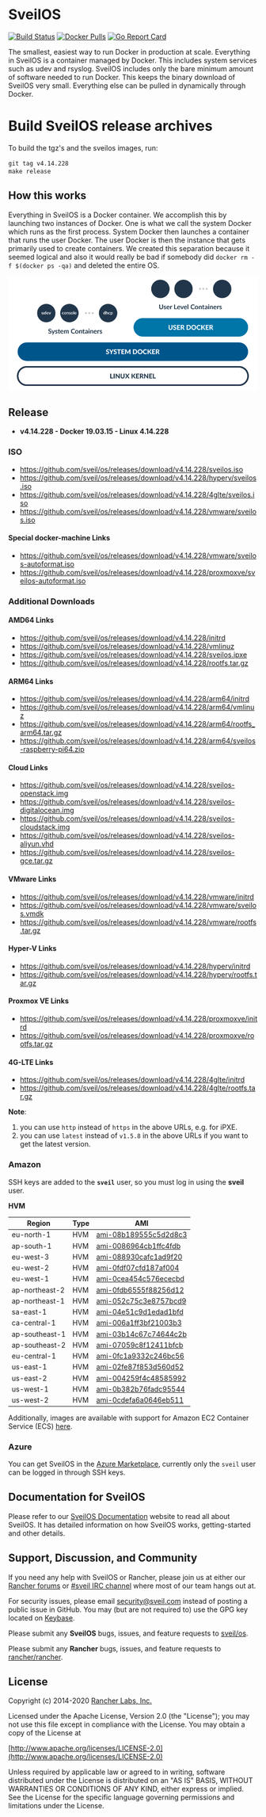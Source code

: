 # SveilOS

[![Build Status](https://drone-pr.rancher.io/api/badges/rancher/os/status.svg?branch=master)](https://drone-pr.rancher.io/rancher/os)
[![Docker Pulls](https://img.shields.io/docker/pulls/rancher/os.svg)](https://store.docker.com/community/images/rancher/os)
[![Go Report Card](https://goreportcard.com/badge/github.com/rancher/os)](https://goreportcard.com/badge/github.com/rancher/os)

The smallest, easiest way to run Docker in production at scale.  Everything in SveilOS is a container managed by Docker.  This includes system services such as udev and rsyslog.  SveilOS includes only the bare minimum amount of software needed to run Docker.  This keeps the binary download of SveilOS very small.  Everything else can be pulled in dynamically through Docker.

# Build SveilOS release archives

To build the tgz's and the sveilos images, run:

```
git tag v4.14.228
make release
```

## How this works

Everything in SveilOS is a Docker container.  We accomplish this by launching two instances of
Docker.  One is what we call the system Docker which runs as the first process.  System Docker then launches
a container that runs the user Docker.  The user Docker is then the instance that gets primarily
used to create containers.  We created this separation because it seemed logical and also
it would really be bad if somebody did `docker rm -f $(docker ps -qa)` and deleted the entire OS.

![How it works](./rancheros.png "How it works")

## Release

- **v4.14.228 - Docker 19.03.15 - Linux 4.14.228**

### ISO

- https://github.com/sveil/os/releases/download/v4.14.228/sveilos.iso
- https://github.com/sveil/os/releases/download/v4.14.228/hyperv/sveilos.iso
- https://github.com/sveil/os/releases/download/v4.14.228/4glte/sveilos.iso
- https://github.com/sveil/os/releases/download/v4.14.228/vmware/sveilos.iso

#### Special docker-machine Links

- https://github.com/sveil/os/releases/download/v4.14.228/vmware/sveilos-autoformat.iso
- https://github.com/sveil/os/releases/download/v4.14.228/proxmoxve/sveilos-autoformat.iso

### Additional Downloads

#### AMD64 Links

* https://github.com/sveil/os/releases/download/v4.14.228/initrd
* https://github.com/sveil/os/releases/download/v4.14.228/vmlinuz
* https://github.com/sveil/os/releases/download/v4.14.228/sveilos.ipxe
* https://github.com/sveil/os/releases/download/v4.14.228/rootfs.tar.gz

#### ARM64 Links

* https://github.com/sveil/os/releases/download/v4.14.228/arm64/initrd
* https://github.com/sveil/os/releases/download/v4.14.228/arm64/vmlinuz
* https://github.com/sveil/os/releases/download/v4.14.228/arm64/rootfs_arm64.tar.gz
* https://github.com/sveil/os/releases/download/v4.14.228/arm64/sveilos-raspberry-pi64.zip

#### Cloud Links

* https://github.com/sveil/os/releases/download/v4.14.228/sveilos-openstack.img
* https://github.com/sveil/os/releases/download/v4.14.228/sveilos-digitalocean.img
* https://github.com/sveil/os/releases/download/v4.14.228/sveilos-cloudstack.img
* https://github.com/sveil/os/releases/download/v4.14.228/sveilos-aliyun.vhd
* https://github.com/sveil/os/releases/download/v4.14.228/sveilos-gce.tar.gz

#### VMware Links

* https://github.com/sveil/os/releases/download/v4.14.228/vmware/initrd
* https://github.com/sveil/os/releases/download/v4.14.228/vmware/sveilos.vmdk
* https://github.com/sveil/os/releases/download/v4.14.228/vmware/rootfs.tar.gz

#### Hyper-V Links

* https://github.com/sveil/os/releases/download/v4.14.228/hyperv/initrd
* https://github.com/sveil/os/releases/download/v4.14.228/hyperv/rootfs.tar.gz

#### Proxmox VE Links

* https://github.com/sveil/os/releases/download/v4.14.228/proxmoxve/initrd
* https://github.com/sveil/os/releases/download/v4.14.228/proxmoxve/rootfs.tar.gz

#### 4G-LTE Links

* https://github.com/sveil/os/releases/download/v4.14.228/4glte/initrd
* https://github.com/sveil/os/releases/download/v4.14.228/4glte/rootfs.tar.gz

**Note**:
1. you can use `http` instead of `https` in the above URLs, e.g. for iPXE.
2. you can use `latest` instead of `v1.5.8` in the above URLs if you want to get the latest version.

### Amazon

SSH keys are added to the **`sveil`** user, so you must log in using the **sveil** user.

**HVM**

Region | Type | AMI
-------|------|------
eu-north-1 | HVM | [ami-08b189555c5d2d8c3](https://eu-north-1.console.aws.amazon.com/ec2/home?region=eu-north-1#launchInstanceWizard:ami=ami-08b189555c5d2d8c3)
ap-south-1 | HVM | [ami-0086964cb1ffc4fdb](https://ap-south-1.console.aws.amazon.com/ec2/home?region=ap-south-1#launchInstanceWizard:ami=ami-0086964cb1ffc4fdb)
eu-west-3 | HVM | [ami-088930cafc1ad9f20](https://eu-west-3.console.aws.amazon.com/ec2/home?region=eu-west-3#launchInstanceWizard:ami=ami-088930cafc1ad9f20)
eu-west-2 | HVM | [ami-0fdf07cfd187af004](https://eu-west-2.console.aws.amazon.com/ec2/home?region=eu-west-2#launchInstanceWizard:ami=ami-0fdf07cfd187af004)
eu-west-1 | HVM | [ami-0cea454c576ececbd](https://eu-west-1.console.aws.amazon.com/ec2/home?region=eu-west-1#launchInstanceWizard:ami=ami-0cea454c576ececbd)
ap-northeast-2 | HVM | [ami-0fdb6555f88256d12](https://ap-northeast-2.console.aws.amazon.com/ec2/home?region=ap-northeast-2#launchInstanceWizard:ami=ami-0fdb6555f88256d12)
ap-northeast-1 | HVM | [ami-052c75c3e8757bcd9](https://ap-northeast-1.console.aws.amazon.com/ec2/home?region=ap-northeast-1#launchInstanceWizard:ami=ami-052c75c3e8757bcd9)
sa-east-1 | HVM | [ami-04e51c9d1edad1bfd](https://sa-east-1.console.aws.amazon.com/ec2/home?region=sa-east-1#launchInstanceWizard:ami=ami-04e51c9d1edad1bfd)
ca-central-1 | HVM | [ami-006a1ff3bf21003b3](https://ca-central-1.console.aws.amazon.com/ec2/home?region=ca-central-1#launchInstanceWizard:ami=ami-006a1ff3bf21003b3)
ap-southeast-1 | HVM | [ami-03b14c67c74644c2b](https://ap-southeast-1.console.aws.amazon.com/ec2/home?region=ap-southeast-1#launchInstanceWizard:ami=ami-03b14c67c74644c2b)
ap-southeast-2 | HVM | [ami-07059c8f12411bfcb](https://ap-southeast-2.console.aws.amazon.com/ec2/home?region=ap-southeast-2#launchInstanceWizard:ami=ami-07059c8f12411bfcb)
eu-central-1 | HVM | [ami-0fc1a9332c246bc56](https://eu-central-1.console.aws.amazon.com/ec2/home?region=eu-central-1#launchInstanceWizard:ami=ami-0fc1a9332c246bc56)
us-east-1 | HVM | [ami-02fe87f853d560d52](https://us-east-1.console.aws.amazon.com/ec2/home?region=us-east-1#launchInstanceWizard:ami=ami-02fe87f853d560d52)
us-east-2 | HVM | [ami-004259f4c48585992](https://us-east-2.console.aws.amazon.com/ec2/home?region=us-east-2#launchInstanceWizard:ami=ami-004259f4c48585992)
us-west-1 | HVM | [ami-0b382b76fadc95544](https://us-west-1.console.aws.amazon.com/ec2/home?region=us-west-1#launchInstanceWizard:ami=ami-0b382b76fadc95544)
us-west-2 | HVM | [ami-0cdefa6a0646eb511](https://us-west-2.console.aws.amazon.com/ec2/home?region=us-west-2#launchInstanceWizard:ami=ami-0cdefa6a0646eb511)

Additionally, images are available with support for Amazon EC2 Container Service (ECS) [here](https://rancher.com/docs/os/v1.x/en/installation/amazon-ecs/#amazon-ecs-enabled-amis).

### Azure

You can get SveilOS in the [Azure Marketplace](https://azuremarketplace.microsoft.com/en-us/marketplace/apps/rancher.rancheros), currently only the `sveil` user can be logged in through SSH keys.

## Documentation for SveilOS

Please refer to our [SveilOS Documentation](https://rancher.com/docs/os/v1.x/en/) website to read all about SveilOS. It has detailed information on how SveilOS works, getting-started and other details.

## Support, Discussion, and Community
If you need any help with SveilOS or Rancher, please join us at either our [Rancher forums](http://forums.rancher.com) or [#sveil IRC channel](http://webchat.freenode.net/?channels=sveil) where most of our team hangs out at.

For security issues, please email security@sveil.com instead of posting a public issue in GitHub.  You may (but are not required to) use the GPG key located on [Keybase](https://keybase.io/rancher).


Please submit any **SveilOS** bugs, issues, and feature requests to [sveil/os](//github.com/sveil/os/issues).

Please submit any **Rancher** bugs, issues, and feature requests to [rancher/rancher](//github.com/rancher/rancher/issues).

## License

Copyright (c) 2014-2020 [Rancher Labs, Inc.](http://rancher.com)

Licensed under the Apache License, Version 2.0 (the "License");
you may not use this file except in compliance with the License.
You may obtain a copy of the License at

[http://www.apache.org/licenses/LICENSE-2.0](http://www.apache.org/licenses/LICENSE-2.0)

Unless required by applicable law or agreed to in writing, software
distributed under the License is distributed on an "AS IS" BASIS,
WITHOUT WARRANTIES OR CONDITIONS OF ANY KIND, either express or implied.
See the License for the specific language governing permissions and
limitations under the License.
